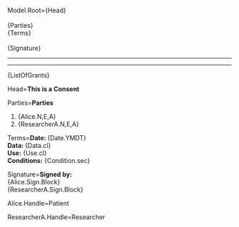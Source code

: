 Model.Root={Head}<br><br>{Parties}<br>{Terms}<br><br>{Signature}<hr><hr>{ListOfGrants}

Head=<b>This is a Consent</b>

Parties=<b>Parties</b><br><ol><li>{Alice.N,E,A}</li><li>{ResearcherA.N,E,A}</li></ol>

Terms=<b>Date: </b>{Date.YMDT}<br><b>Data: </b>{Data.cl}<br><b>Use:</b> {Use.cl}<br><b>Conditions:</b>  {Condition.sec}

Signature=<b>Signed by:</b><br>{Alice.Sign.Block}<br>{ResearcherA.Sign.Block}

Alice.Handle=Patient

ResearcherA.Handle=Researcher